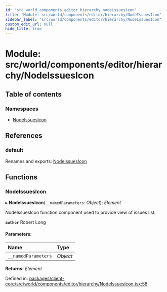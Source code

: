 ```yaml
---
id: "src_world_components_editor_hierarchy_nodeissuesicon"
title: "Module: src/world/components/editor/hierarchy/NodeIssuesIcon"
sidebar_label: "src/world/components/editor/hierarchy/NodeIssuesIcon"
custom_edit_url: null
hide_title: true
---
```


# Module: src/world/components/editor/hierarchy/NodeIssuesIcon

## Table of contents

### Namespaces

- [NodeIssuesIcon](src_world_components_editor_hierarchy_nodeissuesicon.nodeissuesicon.md)

## References

### default

Renames and exports: [NodeIssuesIcon](src_world_components_editor_hierarchy_nodeissuesicon.md#nodeissuesicon)

## Functions

### NodeIssuesIcon

▸ **NodeIssuesIcon**(`__namedParameters`: *Object*): *Element*

NodeIssuesIcon function component used to provide view of issues list.

**`author`** Robert Long

#### Parameters:

| Name | Type |
| :------ | :------ |
| `__namedParameters` | *Object* |

**Returns:** *Element*

Defined in: [packages/client-core/src/world/components/editor/hierarchy/NodeIssuesIcon.tsx:58](https://github.com/xr3ngine/xr3ngine/blob/7e8e151f1/packages/client-core/src/world/components/editor/hierarchy/NodeIssuesIcon.tsx#L58)
